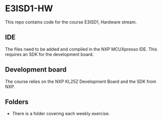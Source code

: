 # E3ISD1-HW
This repo contains code for the course E3ISD1, Hardware stream.

## IDE
The files need to be added and compiled in the NXP MCUXpresso IDE. This requires an SDK for the development board. 

## Development board
The course relies on the NXP KL25Z Development Board and the SDK from NXP.

## Folders
* There is a folder covering each weekly exercise.
